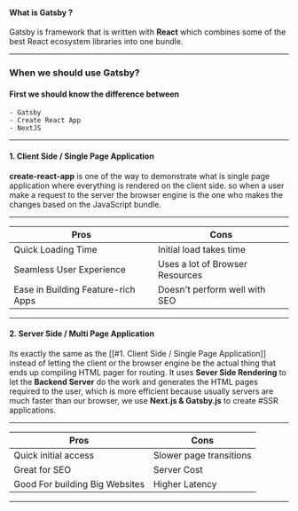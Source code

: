 #### What is Gatsby ?
Gatsby is framework that is written with **React** which combines some of the best React ecosystem libraries into one bundle.

---

### When we should use Gatsby?

#### First we should know the difference between
    - Gatsby
    - Create React App
    - NextJS

---

#### 1. Client Side  / Single Page Application
**create-react-app** is one of the way to demonstrate what is single page application where everything is rendered on the client side. so when a user make a request to the server the browser engine is the one who makes the changes based on the JavaScript bundle.

---

Pros | Cons
--- | ---
Quick Loading Time | Initial load takes time
Seamless User Experience | Uses a lot of Browser Resources
Ease in Building Feature-rich Apps | Doesn't perform well with SEO

---

#### 2. Server Side / Multi Page Application
Its exactly the same as the [[#1. Client Side / Single Page Application]] instead of letting the client or the browser engine be the actual thing that ends up compiling HTML pager for routing.
It uses **Sever Side Rendering** to let the **Backend Server** do the work and generates the HTML pages required to the user, which is more efficient because usually servers are much faster than our browser, we use **Next.js & Gatsby.js** to create #SSR applications.

---
Pros | Cons
--- | ---
Quick initial access | Slower page transitions
Great for SEO | Server Cost
Good For building Big Websites | Higher Latency

---
